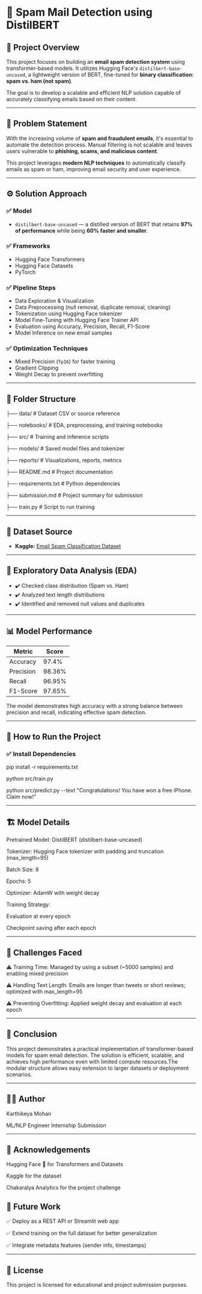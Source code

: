 # 📧 Spam Mail Detection using DistilBERT

## 🚀 Project Overview
This project focuses on building an **email spam detection system** using transformer-based models. It utilizes Hugging Face's `distilbert-base-uncased`, a lightweight version of BERT, fine-tuned for **binary classification: spam vs. ham (not spam)**.

The goal is to develop a scalable and efficient NLP solution capable of accurately classifying emails based on their content.

---

## 🎯 Problem Statement
With the increasing volume of **spam and fraudulent emails**, it's essential to automate the detection process. Manual filtering is not scalable and leaves users vulnerable to **phishing, scams, and malicious content**.

This project leverages **modern NLP techniques** to automatically classify emails as spam or ham, improving email security and user experience.

---

## ⚙️ Solution Approach

### ✅ Model
- `distilbert-base-uncased` — a distilled version of BERT that retains **97% of performance** while being **60% faster and smaller**.

### ✅ Frameworks
- Hugging Face Transformers
- Hugging Face Datasets
- PyTorch

### ✅ Pipeline Steps
- Data Exploration & Visualization
- Data Preprocessing (null removal, duplicate removal, cleaning)
- Tokenization using Hugging Face tokenizer
- Model Fine-Tuning with Hugging Face Trainer API
- Evaluation using Accuracy, Precision, Recall, F1-Score
- Model Inference on new email samples

### ✅ Optimization Techniques
- Mixed Precision (`fp16`) for faster training
- Gradient Clipping
- Weight Decay to prevent overfitting

---

## 📁 Folder Structure

├── data/ # Dataset CSV or source reference

├── notebooks/ # EDA, preprocessing, and training notebooks

├── src/ # Training and inference scripts

├── models/ # Saved model files and tokenizer

├── reports/ # Visualizations, reports, metrics

├── README.md # Project documentation

├── requirements.txt # Python dependencies

├── submission.md # Project summary for submission

├── train.py # Script to run training


---

## 🔗 Dataset Source
- **Kaggle:** [Email Spam Classification Dataset](https://www.kaggle.com/datasets/purusinghvi/email-spam-classification-dataset)

---

## 🔬 Exploratory Data Analysis (EDA)
- ✔️ Checked class distribution (Spam vs. Ham)
- ✔️ Analyzed text length distributions
- ✔️ Identified and removed null values and duplicates

---

## 📊 Model Performance

| Metric    | Score  |
|-----------|--------|
| Accuracy  | 97.4%  |
| Precision | 98.36%  |
| Recall    | 96.95%  |
| F1-Score  | 97.65%  |

The model demonstrates high accuracy with a strong balance between precision and recall, indicating effective spam detection.

---

## 🚀 How to Run the Project

### ✅ Install Dependencies

pip install -r requirements.txt

python src/train.py

python src/predict.py --text "Congratulations! You have won a free iPhone. Claim now!"

---

## 🏗️ Model Details
Pretrained Model: DistilBERT (distilbert-base-uncased)

Tokenizer: Hugging Face tokenizer with padding and truncation (max_length=95)

Batch Size: 8

Epochs: 5

Optimizer: AdamW with weight decay

Training Strategy:

Evaluation at every epoch

Checkpoint saving after each epoch

---

## 🚧 Challenges Faced
⚠️ Training Time: Managed by using a subset (~5000 samples) and enabling mixed precision

⚠️ Handling Text Length: Emails are longer than tweets or short reviews; optimized with max_length=95

⚠️ Preventing Overfitting: Applied weight decay and evaluation at each epoch

---

## 📜 Conclusion
This project demonstrates a practical implementation of transformer-based models for spam email detection. The solution is efficient, scalable, and achieves high performance even with limited compute resources.The modular structure allows easy extension to larger datasets or deployment scenarios.

---

## 👨‍💻 Author
Karthikeya Mohan

ML/NLP Engineer Internship Submission

---

## 🤝 Acknowledgements
Hugging Face 🤗 for Transformers and Datasets

Kaggle for the dataset

Chakaralya Analytics for the project challenge

## 🧠 Future Work
✅ Deploy as a REST API or Streamlit web app

✅ Extend training on the full dataset for better generalization

✅ Integrate metadata features (sender info, timestamps)

---

## 📜 License

This project is licensed for educational and project submission purposes.
